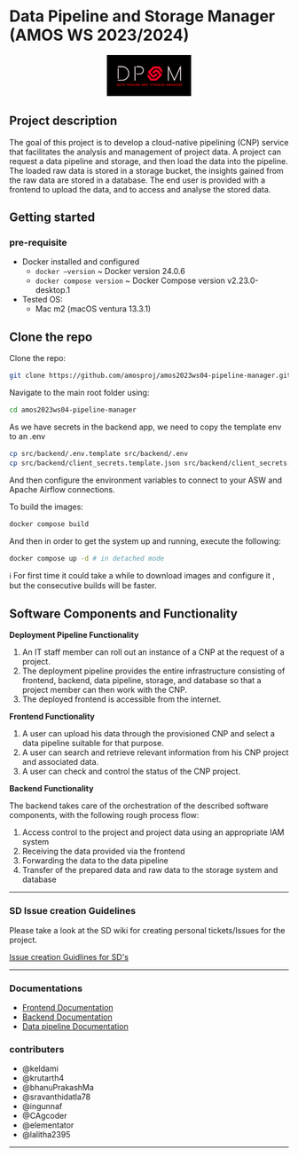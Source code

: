 # Data Pipeline and Storage Manager (AMOS WS 2023/2024)
<p align="center">
<img src="Deliverables%2Fsprint-01%2FDPSM%20Team%20Logo.jpg"  width="30%" height="30%">
</p>

## Project description

The goal of this project is to develop a cloud-native pipelining (CNP) service that facilitates the analysis and management of project data. A project can request a data pipeline and storage, and then load the data into the pipeline. The loaded raw data is stored in a storage bucket, the insights gained from the raw data are stored in a database. The end user is provided with a frontend to upload the data, and to access and analyse the stored data.

## Getting started

### pre-requisite

- Docker installed and configured
    - `docker —version` ~ Docker version 24.0.6
    - `docker compose version` ~ Docker Compose version v2.23.0-desktop.1
- Tested OS:
    - Mac m2 (macOS ventura 13.3.1)

## Clone the repo

Clone the repo: 

```bash
git clone https://github.com/amosproj/amos2023ws04-pipeline-manager.git
```

Navigate to the main root folder using:

```bash
cd amos2023ws04-pipeline-manager
```

As we have secrets in the backend app, we need to copy the template env to an .env
```bash
cp src/backend/.env.template src/backend/.env
cp src/backend/client_secrets.template.json src/backend/client_secrets.json

```
And then configure the environment variables to connect to your ASW and Apache Airflow connections.

To build the images:
```bash
docker compose build
```
And then in order to get the system up and running, execute the following:

```bash
docker compose up -d # in detached mode
```

<aside>
ℹ️ For first time it could take a while to download images and configure it , but the consecutive builds will be faster.

</aside>

## Software Components and Functionality

**Deployment Pipeline Functionality**
1. An IT staff member can roll out an instance of a CNP at the request of a project.
2. The deployment pipeline provides the entire infrastructure consisting of frontend, backend, data pipeline, storage, and database so that a project member can then work with the CNP.
3. The deployed frontend is accessible from the internet.

**Frontend Functionality**
1. A user can upload his data through the provisioned CNP and select a data pipeline suitable for that purpose.
2. A user can search and retrieve relevant information from his CNP project and associated data.
3. A user can check and control the status of the CNP project.

**Backend Functionality**

The backend takes care of the orchestration of the described software components, with the following rough process flow:
1. Access control to the project and project data using an appropriate IAM system
2. Receiving the data provided via the frontend
3. Forwarding the data to the data pipeline
4. Transfer of the prepared data and raw data to the storage system and database
<hr>

### SD Issue creation Guidelines
Please take a look at the SD wiki for creating personal tickets/Issues for the project. 

[Issue creation Guidlines for SD's](Documentation/SD_Issue_Guidelines.md)

<hr>

### Documentations

- [Frontend Documentation](src/frontend/README.md)
- [Backend Documentation](src/backend/README.md)
- [Data pipeline Documentation ](src/datapipeline/README.md)



### contributers

* @keldami
* @krutarth4
* @bhanuPrakashMa
* @sravanthidatla78
* @ingunnaf
* @CAgcoder
* @elementator
* @lalitha2395


<hr>
